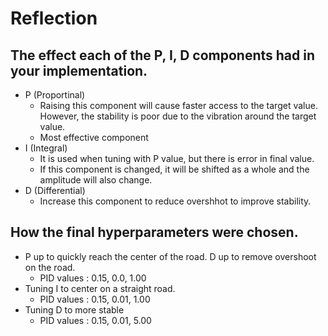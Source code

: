 # Reflection


## The effect each of the P, I, D components had in your implementation.

* P (Proportinal)
  * Raising this component will cause faster access to the target value. However, the stability is poor due to the vibration around the target value.
  * Most effective component
* I (Integral)
  * It is used when tuning with P value, but there is error in final value.
  * If this component is changed, it will be shifted as a whole and the amplitude will also change.
* D (Differential)
  * Increase this component to reduce overshhot to improve stability.

## How the final hyperparameters were chosen.
* P up to quickly reach the center of the road. D up to remove overshoot on the road.
  * PID values : 0.15, 0.0, 1.00
* Tuning I to center on a straight road.
  * PID values : 0.15, 0.01, 1.00
* Tuning D to more stable
  * PID values : 0.15, 0.01, 5.00

